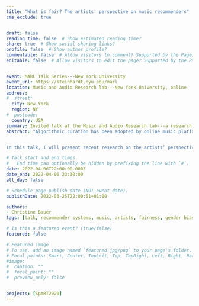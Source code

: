```yaml
---
title: "What is fair? The artists' perspective on music recommenders"
cms_exclude: true


draft: false
reading_time: false  # Show estimated reading time?
share: true  # Show social sharing links?
profile: false  # Show author profile?
commentable: false  # Allow visitors to comment? Supported by the Page, Post, and Docs content types.
editable: false  # Allow visitors to edit the page? Supported by the Page, Post, and Docs content types.


event: MARL Talk Series---New York University
event_url: https://steinhardt.nyu.edu/marl
location: Music and Audio Research lab---New York University, online
address:
#  street: 
  city: New York
  region: NY
#  postcode:
  country: USA
summary: Invited talk at the Music and Audio Research lab---a research school within New York University.
abstract: "Algorithmic curation has been adopted by online music platforms to assist listeners in navigating the huge catalogs of music recordings. An ideal music recommender system is meant to propose “the right music, to the right user, at the right moment”. But what happens if the music recommender is not *ideal*?


In this talk, I will present recent research on the artists’ perspective on music recommenders. What do artists consider fair? Are algorithms a burden or a solution? In particular, I will zoom in on research on gender bias in music recommenders."

# Talk start and end times.
#   End time can optionally be hidden by prefixing the line with `#`.
date: 2022-04-06T22:00:00.000Z
date_end: 2022-04-06 23:30:00
all_day: false

# Schedule page publish date (NOT event date).
publishDate: 2022-03-25T22:00:51+01:00

authors:
- Christine Bauer
tags: [talk, recommender systems, music, artists, fairness, gender bias]

# Is this a featured event? (true/false)
featured: false

# Featured image
# To use, add an image named `featured.jpg/png` to your page's folder. 
# Focal points: Smart, Center, TopLeft, Top, TopRight, Left, Right, BottomLeft, Bottom, BottomRight.
#image:
#  caption: ""
#  focal_point: ""
#  preview_only: false


projects: [SpART2020]
---
```

